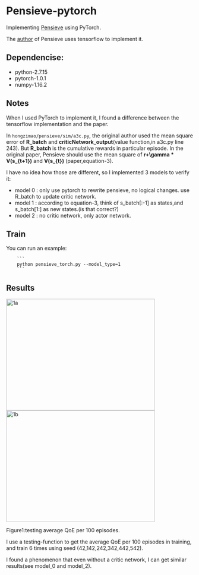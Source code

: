 # Pensieve-pytorch

Implementing [Pensieve](http://web.mit.edu/pensieve/) using PyTorch.

The [author](https://github.com/hongzimao/pensieve) of Pensieve uses tensorflow to implement it.

## Dependencise:

- python-2.7.15
- pytorch-1.0.1
- numpy-1.16.2

## Notes

When I used PyTorch to implement it, I found a difference between the tensorflow implementation and the paper.

In ```hongzimao/pensieve/sim/a3c.py```, the original author used the mean square error of **R_batch** and **criticNetwork_output**(value function,in a3c.py line 243). But **R_batch** is the cumulative rewards in particular episode. In the original paper, Pensieve should use the mean square of **r+\gamma * V(s_{t+1})** and **V(s_{t})** (paper,equation-3).

I have no idea how those are different, so I implemented 3 models to verify it:

- model 0 : only use pytorch to rewrite pensieve, no logical changes. use R_batch to update critic network.
- model 1 : according to equation-3, think of s_batch[:-1] as states,and s_batch[1:] as new states.(is that correct?)
- model 2 : no critic network, only actor network.

## Train

You can run an example:

        ```
        python pensieve_torch.py --model_type=1
        ```

## Results

<img src="img/figure-1a.png" width="400" height="300" alt="1a"/> <img src="img/figure-1b.png" width="400" height="300" alt="1b"/>

Figure1:testing average QoE per 100 episodes.

I use a testing-function to get the average QoE per 100 episodes in training, and train 6 times using seed (42,142,242,342,442,542).

I found a phenomenon that even without a critic network, I can get similar results(see model_0 and model_2).
